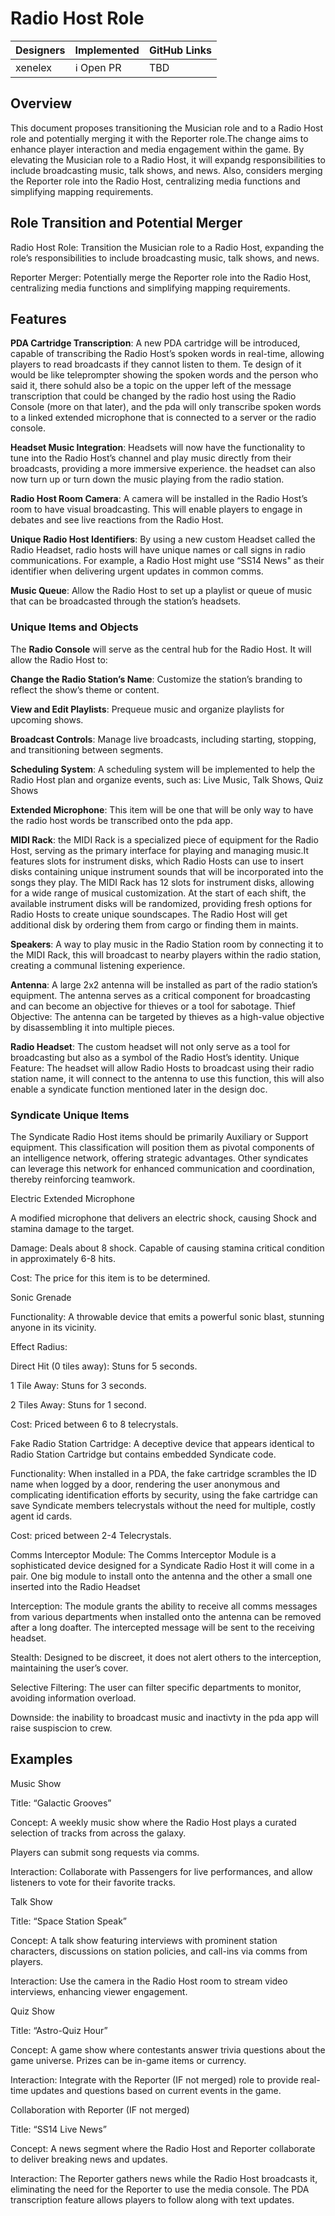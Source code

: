 # Radio Host Role

| Designers | Implemented | GitHub Links |
|---|---|---|
| xenelex | :information_source: Open PR | TBD |

## Overview

This document proposes transitioning the Musician role and to a Radio Host role and potentially merging it with the Reporter role.The change aims to enhance player interaction and media engagement within the game. By elevating the Musician role to a Radio Host, it will expandg responsibilities to include broadcasting music, talk shows, and news. Also, considers merging the Reporter role into the Radio Host, centralizing media functions and simplifying mapping requirements.

## Role Transition and Potential Merger
Radio Host Role:
Transition the Musician role to a Radio Host, expanding the role’s responsibilities to include broadcasting music, talk shows, and news.

Reporter Merger:
Potentially merge the Reporter role into the Radio Host, centralizing media functions and simplifying mapping requirements.

## Features
**PDA Cartridge Transcription**: A new PDA cartridge will be introduced, capable of transcribing the Radio Host’s spoken words in real-time, allowing players to read broadcasts if they cannot listen to them. Te design of it would be like teleprompter showing the spoken words and the person who said it, there sohuld also be a topic on the upper left of the message transcription that could be changed by the radio host using the Radio Console (more on that later), and the pda will only transcribe spoken words to a linked extended microphone that is connected to a server or the radio console.

**Headset Music Integration**: Headsets will now have the functionality to tune into the Radio Host’s channel and play music directly from their broadcasts, providing a more immersive experience. the headset can also now turn up or turn down the music playing from the radio station.

**Radio Host Room Camera**: A camera will be installed in the Radio Host’s room to have visual broadcasting. This will enable players to engage in debates and see live reactions from the Radio Host.

 **Unique Radio Host Identifiers**: By using a new custom Headset called the Radio Headset, radio hosts will have unique names or call signs in radio communications. For example, a Radio Host might use “SS14 News" as their identifier when delivering urgent updates in common comms.

 **Music Queue**: Allow the Radio Host to set up a playlist or queue of music that can be broadcasted through the station’s headsets.

### Unique Items and Objects
The **Radio Console** will serve as the central hub for the Radio Host. It will allow the Radio Host to:

**Change the Radio Station’s Name**: Customize the station’s branding to reflect the show’s theme or content.

**View and Edit Playlists**: Prequeue music and organize playlists for upcoming shows.

**Broadcast Controls**: Manage live broadcasts, including starting, stopping, and transitioning between segments.

**Scheduling System**: A scheduling system will be implemented to help the Radio Host plan and organize events, such as: Live Music, Talk Shows, Quiz Shows

**Extended Microphone**: This item will be one that will be only way to have the radio host words be transcribed onto the pda app.

**MIDI Rack**: the MIDI Rack is a specialized piece of equipment for the Radio Host, serving as the primary interface for playing and managing music.It features slots for instrument disks, which Radio Hosts can use to insert disks containing unique instrument sounds that will be incorporated into the songs they play. The MIDI Rack has 12 slots for instrument disks, allowing for a wide range of musical customization. At the start of each shift, the available instrument disks will be randomized, providing fresh options for Radio Hosts to create unique soundscapes. The Radio Host will get additional disk by ordering them from cargo or finding them in maints.

**Speakers**: A way to play music in the Radio Station room by connecting it to the MIDI Rack, this will broadcast to nearby players within the radio station, creating a communal listening experience.

**Antenna**: A large 2x2 antenna will be installed as part of the radio station’s equipment. The antenna serves as a critical component for broadcasting and can become an objective for thieves or a tool for sabotage. Thief Objective: The antenna can be targeted by thieves as a high-value objective by disassembling it into multiple pieces.

**Radio Headset**: The custom headset will not only serve as a tool for broadcasting but also as a symbol of the Radio Host’s identity.
Unique Feature: The headset will allow Radio Hosts to broadcast using their radio station name, it will connect to the antenna to use this function, this will also enable a syndicate function mentioned later in the design doc.

### Syndicate Unique Items
The Syndicate Radio Host items should be primarily Auxiliary or Support equipment. This classification will position them as pivotal components of an intelligence network, offering strategic advantages. Other syndicates can leverage this network for enhanced communication and coordination, thereby reinforcing teamwork.

Electric Extended Microphone

 A modified microphone that delivers an electric shock, causing Shock and stamina damage to the target.

Damage: Deals about 8 shock. Capable of causing stamina critical condition in approximately 6-8 hits. 

Cost: The price for this item is to be determined.

Sonic Grenade

Functionality: A throwable device that emits a powerful sonic blast, stunning anyone in its vicinity.

Effect Radius:

Direct Hit (0 tiles away): Stuns for 5 seconds.

1 Tile Away: Stuns for 3 seconds.

2 Tiles Away: Stuns for 1 second.

Cost: Priced between 6 to 8 telecrystals.

Fake Radio Station Cartridge: 
A deceptive device that appears identical to Radio Station Cartridge but contains embedded Syndicate code.

Functionality: When installed in a PDA, the fake cartridge scrambles the ID name when logged by a door, rendering the user anonymous and complicating identification efforts by security, using the fake cartridge can save Syndicate members telecrystals without the need for multiple, costly agent id cards.

Cost: priced between 2-4 Telecrystals.

Comms Interceptor Module:
The Comms Interceptor Module is a sophisticated device designed for a Syndicate Radio Host it will come in a pair. One big module to install onto the antenna and the other a small one inserted into the Radio Headset

Interception: The module grants the ability to receive all comms messages from various departments when installed onto the antenna can be removed after a long doafter. The intercepted message will be sent to the receiving headset.

Stealth: Designed to be discreet, it does not alert others to the interception, maintaining the user’s cover.

Selective Filtering: The user can filter specific departments to monitor, avoiding information overload.

Downside: the inability to broadcast music and inactivty in the pda app will raise suspiscion to crew.


## Examples
Music Show

Title: “Galactic Grooves”

Concept: A weekly music show where the Radio Host plays a curated selection of tracks from across the galaxy.

Players can submit song requests via comms.

Interaction: Collaborate with Passengers for live performances, and allow listeners to vote for their favorite tracks.

Talk Show

Title: “Space Station Speak”

Concept: A talk show featuring interviews with prominent station characters, discussions on station policies, and call-ins via comms from players.

Interaction: Use the camera in the Radio Host room to stream video interviews, enhancing viewer engagement.

Quiz Show

Title: “Astro-Quiz Hour”

Concept: A game show where contestants answer trivia questions about the game universe. Prizes can be in-game items or currency.

Interaction: Integrate with the Reporter (IF not merged) role to provide real-time updates and questions based on current events in the game.

Collaboration with Reporter (IF not merged)

Title: “SS14 Live News”

Concept: A news segment where the Radio Host and Reporter collaborate to deliver breaking news and updates.

Interaction: The Reporter gathers news while the Radio Host broadcasts it, eliminating the need for the Reporter to use the media console. The PDA transcription feature allows players to follow along with text updates.
